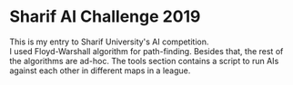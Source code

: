 # Sharif AI Challenge 2019 
This is my entry to Sharif University's AI competition. <br>
I used Floyd-Warshall algorithm for path-finding. Besides that, the rest of the algorithms are ad-hoc. The tools section contains a script to run AIs against each other in different maps in a league.




